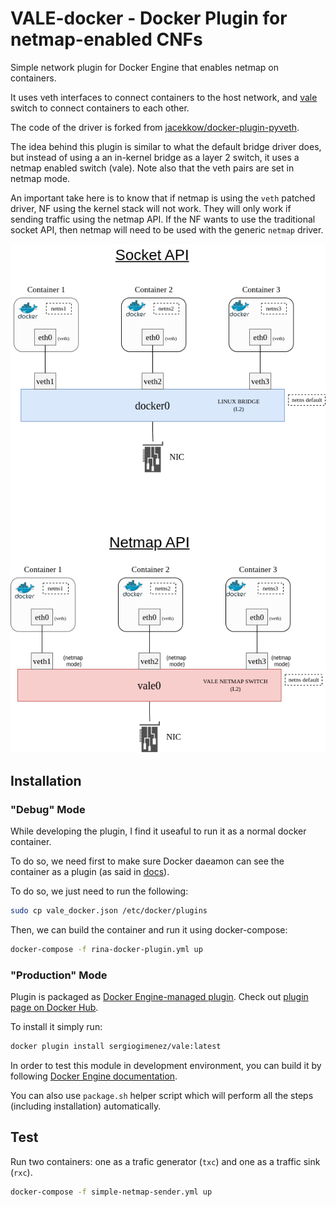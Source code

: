 # VALE-docker - Docker Plugin for netmap-enabled CNFs

Simple network plugin for Docker Engine that enables netmap on containers.

It uses veth interfaces to connect containers to the host network, and [vale](https://www.freebsd.org/cgi/man.cgi?query=vale&sektion=4&n=1) switch to connect containers to each other.

The code of the driver is forked from [jacekkow/docker-plugin-pyveth](https://github.com/jacekkow/docker-plugin-pyveth).

The idea behind this plugin is similar to what the default bridge driver does, but instead of using a an in-kernel bridge as a layer 2 switch, it uses a netmap enabled switch (vale). Note also that the veth pairs are set in netmap mode.

An important take here is to know that if netmap is using the `veth` patched driver, NF using the kernel stack will not work. They will only work if sending traffic using the netmap API. If the NF wants to use the traditional socket API, then netmap will need to be used with the generic `netmap` driver.

![docker_netmap_diagram](img/docker_netmap_diagram.png)

## Installation

### "Debug" Mode

While developing the plugin, I find it useaful to run it as a normal docker container.

To do so, we need first to make sure Docker daeamon can see the container as a plugin (as said in [docs](https://docs.docker.com/engine/extend/plugin_api/#plugin-discovery)).

To do so, we just need to run the following:

```bash
sudo cp vale_docker.json /etc/docker/plugins
```

Then, we can build the container and run it using docker-compose:

```bash
docker-compose -f rina-docker-plugin.yml up
```

### "Production" Mode

Plugin is packaged as [Docker Engine-managed plugin](https://docs.docker.com/engine/extend/).
Check out [plugin page on Docker Hub](https://hub.docker.com/p/jacekkow/pyveth).

To install it simply run:

```bash
docker plugin install sergiogimenez/vale:latest
```

In order to test this module in development environment, you can build it by following [Docker Engine documentation](https://docs.docker.com/engine/extend/#developing-a-plugin).

You can also use `package.sh` helper script which will perform all the steps (including installation) automatically.

## Test

Run two containers: one as a trafic generator (`txc`) and one as a traffic sink (`rxc`).

```bash
docker-compose -f simple-netmap-sender.yml up
```
